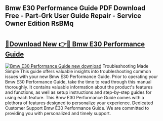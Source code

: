 ## Bmw E30 Performance Guide PDF Download Free - Part-Grk User Guide Repair - Service Owner Edition RsBMq

# <h2><a href="http://bc62605.oget.top/?id=Bmw+E30+Performance+Guide">🔗Download New 👉🔴 Bmw E30 Performance Guide</a></h2>

[![Bmw E30 Performance Guide new download](https://i.imgur.com/5g1atiW.png)](http://bc62605.oget.top/?id=Bmw+E30+Performance+Guide)
Troubleshooting Made Simple This guide offers valuable insights into troubleshooting common issues with your new Bmw E30 Performance Guide. Prior to operating your Bmw E30 Performance Guide, take the time to read through this manual thoroughly. It contains valuable information about the product's features and functions, as well as setup instructions and step-by-step guides for using each feature. This Bmw E30 Performance Guide comes with a plethora of features designed to personalize your experience. Dedicated Customer Support Bmw E30 Performance Guide. We are committed to providing you with personalized and timely support.
